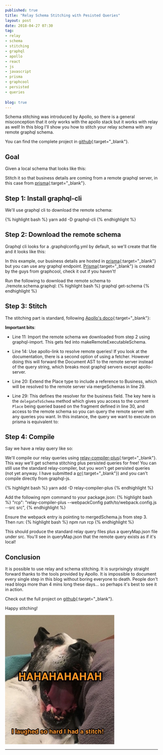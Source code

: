 ```yaml
---
published: true
title: "Relay Schema Stitching with Pesisted Queries"
layout: post
date: 2018-04-27 07:30
tag:
- relay
- schema
- stitching
- graphql
- apollo
- react
- js
- javascript
- prisma
- graphcool
- persisted
- queries

blog: true
---
```


Schema stitching was introduced by Apollo, so there is a general misconception that it
only works with the apollo stack but it works with relay as well! In this blog
I'll show you how to stitch your relay schema with any remote graphql schema.

You can find the complete project in [github](https://github.com/yusinto/relay-compiler-plus/tree/master/example-stitching){:target="_blank"}.

## Goal
Given a local schema that looks like this:

<script src="https://gist.github.com/yusinto/c4c6a8f376a36f600ddb0f1f24c952df.js"></script>

Stitch it so that business details are coming from a remote graphql server, in this case from [prisma](https://eu1.prisma.sh/public-nickelwarrior-830/wendarie-prisma/dev){:target="_blank"}.

## Step 1: Install graphql-cli
We'll use graphql cli to download the remote schema:
 
{% highlight bash %}
yarn add -D graphql-cli
{% endhighlight %}

## Step 2: Download the remote schema
Graphql cli looks for a .graphqlconfig.yml by default, so we'll create that file
and it looks like this:

<script src="https://gist.github.com/yusinto/7cfbeeac5e0b6a35dde44a72e5e1a268.js"></script>

In this example, our business details are hosted in [prisma](https://eu1.prisma.sh/public-nickelwarrior-830/wendarie-prisma/dev){:target="_blank"} 
but you can use any graphql endpoint. [Prisma](https://prisma.io){:target="_blank"} is created by the guys from 
graphcool, check it out if you haven't!

Run the following to download the remote schema to ./remote.schema.graphql:
{% highlight bash %}
graphql get-schema
{% endhighlight %}
 

## Step 3: Stitch
The stitching part is standard, following [Apollo's doco](https://www.apollographql.com/docs/graphql-tools/schema-stitching.html){:target="_blank"}:

<script src="https://gist.github.com/yusinto/9ab425fc0a100f81c183e824f1405b57.js"></script>

**Important bits**:

* Line 11: Import the remote schema we downloaded from step 2 using graphql-import. This gets
fed into makeRemoteExecutableSchema.

* Line 14: Use apollo-link to resolve remote queries! If you look at the documentation, there is
a second option of using a fetcher. However doing this will forward the Document AST
to the remote server instead of the query string, which breaks most graphql servers except 
apollo-server.

* Line 20: Extend the Place type to include a reference to Business, which will be resolved to
the remote server via mergeSchemas in line 29.

* Line 29: This defines the resolver for the business field. The key here is the `delegateToSchema`
method which gives you access to the current `Place` being queried based on the fragment defined
in line 30, and access to the remote schema so you can query the remote server with any queries 
you want. In this instance, the query we want to execute on prisma is equivalent to:

<script src="https://gist.github.com/yusinto/650e2f21fc82d8e5e07577a9683e0e76.js"></script>

## Step 4: Compile
Say we have a relay query like so:

<script src="https://gist.github.com/yusinto/44be0c2447ceb723197e3a9bbf2894c9.js"></script>

We'll compile our relay queries using [relay-compiler-plus](https://github.com/yusinto/relay-compiler-plus){:target="_blank"}.
This way we'll get schema stitching plus persisted queries for free! You can still use the standard relay-compiler,
but you won't get persisted queries (not yet anyway. I have submitted a [pr](https://github.com/facebook/relay/pull/2354){:target="_blank"}) 
and you can't compile directly from graphql-js.

{% highlight bash %}
yarn add -D relay-compiler-plus
{% endhighlight %}

Add the following npm command to your package.json:
{% highlight bash %}
"rcp": "relay-compiler-plus --webpackConfig path/to/webpack.config.js --src src",
{% endhighlight %}

Ensure the webpack entry is pointing to mergedSchema.js from step 3. Then run:
{% highlight bash %}
npm run rcp
{% endhighlight %}

This should produce the standard relay query files plus a queryMap.json file under src. You'll see in queryMap.json that 
the remote query exists as if it's local!

## Conclusion
It is possible to use relay and schema stitching. It is surprisingly straight forward thanks to the tools provided
by Apollo. It is impossible to document every single step in this blog without boring everyone to death. People don't read
blogs more than 4 mins long these days... so perhaps it's best to see it in action. 

Check out the full project on [github](https://github.com/yusinto/relay-compiler-plus/tree/master/example-stitching){:target="_blank"}.

Happy stitching!

![Loui stitch?](/assets/images/loui-stitch.jpg)


---------------------------------------------------------------------------------------

